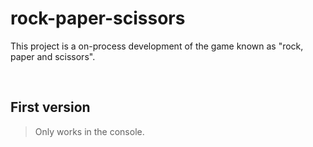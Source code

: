 # rock-paper-scissors

This project is a on-process development of the game known as "rock, paper and scissors". 

<br>

## First version

> Only works in the console.